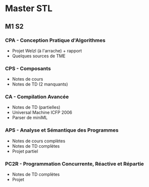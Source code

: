 # Master STL

## M1 S2

### CPA - Conception Pratique d'Algorithmes

* Projet Welzl (à l'arrache) + rapport
* Quelques sources de TME

### CPS - Composants

* Notes de cours
* Notes de TD (2 manquants)
 
### CA - Compilation Avancée

* Notes de TD (partielles)
* Universal Machine ICFP 2006
* Parser de miniML

### APS - Analyse et Sémantique des Programmes

* Notes de cours complètes
* Notes de TD complètes
* Projet partiel

### PC2R - Programmation Concurrente, Réactive et Répartie

* Notes de TD complètes
* Projet 
